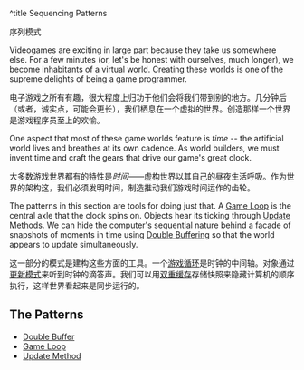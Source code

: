 ^title Sequencing Patterns

序列模式

Videogames are exciting in large part because they take us somewhere else. For a
few minutes (or, let's be honest with ourselves, much longer), we become
inhabitants of a virtual world. Creating these worlds is one of the supreme
delights of being a game programmer.

电子游戏之所有有趣，很大程度上归功于他们会将我们带到别的地方。几分钟后（或者，诚实点，可能会更长），我们栖息在一个虚拟的世界。创造那样一个世界是游戏程序员至上的欢愉。

One aspect that most of these game worlds feature is *time* -- the artificial
world lives and breathes at its own cadence. As world builders, we must invent
time and craft the gears that drive our game's great clock.

大多数游戏世界都有的特性是*时间*——虚构世界以其自己的昼夜生活呼吸。作为世界的架构这，我们必须发明时间，制造推动我们游戏时间运作的齿轮。

The patterns in this section are tools for doing just that. A [Game
Loop](game-loop.html) is the central axle that the clock spins on. Objects hear
its ticking through [Update Methods](update-method.html). We can hide the
computer's sequential nature behind a facade of snapshots of moments in time
using [Double Buffering](double-buffer.html) so that the world appears to
update simultaneously.

这一部分的模式是建构这些方面的工具。一个[游戏循环](game-loop.html)是时钟的中间轴。对象通过[更新模式](update-method.html)来听到时钟的滴答声。我们可以用[双重缓存](double-buffer.html)存储快照来隐藏计算机的顺序执行，这样世界看起来是同步运行的。

## The Patterns

* [Double Buffer](double-buffer.html)
* [Game Loop](game-loop.html)
* [Update Method](update-method.html)
